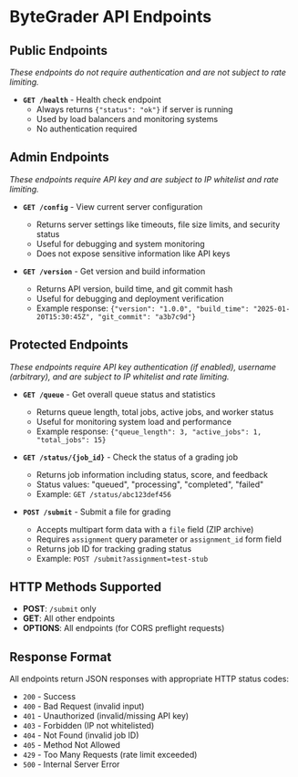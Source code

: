 # ByteGrader API Endpoints

## Public Endpoints

*These endpoints do not require authentication and are not subject to rate limiting.*

- **`GET /health`** - Health check endpoint
  - Always returns `{"status": "ok"}` if server is running
  - Used by load balancers and monitoring systems
  - No authentication required

## Admin Endpoints

*These endpoints require API key and are subject to IP whitelist and rate limiting.*

- **`GET /config`** - View current server configuration
  - Returns server settings like timeouts, file size limits, and security status
  - Useful for debugging and system monitoring
  - Does not expose sensitive information like API keys

- **`GET /version`** - Get version and build information
  - Returns API version, build time, and git commit hash
  - Useful for debugging and deployment verification
  - Example response: `{"version": "1.0.0", "build_time": "2025-01-20T15:30:45Z", "git_commit": "a3b7c9d"}`

## Protected Endpoints

*These endpoints require API key authentication (if enabled), username (arbitrary), and are subject to IP whitelist and rate limiting.*

- **`GET /queue`** - Get overall queue status and statistics
  - Returns queue length, total jobs, active jobs, and worker status
  - Useful for monitoring system load and performance
  - Example response: `{"queue_length": 3, "active_jobs": 1, "total_jobs": 15}`

- **`GET /status/{job_id}`** - Check the status of a grading job
  - Returns job information including status, score, and feedback
  - Status values: "queued", "processing", "completed", "failed"
  - Example: `GET /status/abc123def456`

- **`POST /submit`** - Submit a file for grading
  - Accepts multipart form data with a `file` field (ZIP archive)
  - Requires `assignment` query parameter or `assignment_id` form field
  - Returns job ID for tracking grading status
  - Example: `POST /submit?assignment=test-stub`

## HTTP Methods Supported

- **POST**: `/submit` only
- **GET**: All other endpoints
- **OPTIONS**: All endpoints (for CORS preflight requests)

## Response Format

All endpoints return JSON responses with appropriate HTTP status codes:
- `200` - Success
- `400` - Bad Request (invalid input)
- `401` - Unauthorized (invalid/missing API key)
- `403` - Forbidden (IP not whitelisted)
- `404` - Not Found (invalid job ID)
- `405` - Method Not Allowed
- `429` - Too Many Requests (rate limit exceeded)
- `500` - Internal Server Error